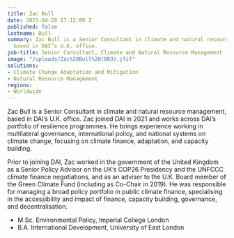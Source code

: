 ```yaml
---
title: Zac Bull
date: 2021-04-28 17:12:00 Z
published: false
lastname: Bull
summary: Zac Bull is a Senior Consultant in climate and natural resource management,
  based in DAI’s U.K. office.
job-title: Senior Consultant, Climate and Natural Resource Management
image: "/uploads/Zac%20Bull%20(003).jfif"
solutions:
- Climate Change Adaptation and Mitigation
- Natural Resource Management
regions:
- Worldwide
---
```


Zac Bull is a Senior Consultant in climate and natural resource management, based in DAI’s U.K. office. Zac joined DAI in 2021 and works across DAI’s portfolio of resilience programmes. He brings experience working in multilateral governance, international policy, and national systems on climate change, focusing on climate finance, adaptation, and capacity building.

Prior to joining DAI, Zac worked in the government of the United Kingdom as a Senior Policy Advisor on the UK’s COP26 Presidency and the UNFCCC climate finance negotiations, and as an adviser to the U.K. Board member of the Green Climate Fund (including as Co-Chair in 2019). He was responsible for managing a broad policy portfolio in public climate finance, specialising in the accessibility and impact of finance, capacity building, governance, and decentralisation.

* M.Sc. Environmental Policy, Imperial College London
* B.A. International Development, University of East London